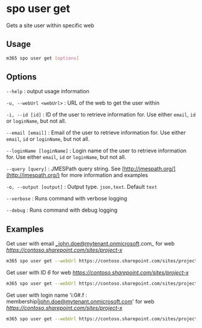 # spo user get

Gets a site user within specific web

## Usage

```sh
m365 spo user get [options]
```

## Options

`--help`
: output usage information

`-u, --webUrl <webUrl>`
: URL of the web to get the user within

`-i, --id [id]`
: ID of the user to retrieve information for. Use either `email`, `id` or `loginName`, but not all.

`--email [email]`
: Email of the user to retrieve information for. Use either `email`, `id` or `loginName`, but not all.

`--loginName [loginName]`
: Login name of the user to retrieve information for. Use either `email`, `id` or `loginName`, but not all.

`--query [query]`
: JMESPath query string. See [http://jmespath.org/](http://jmespath.org/) for more information and examples

`-o, --output [output]`
: Output type. `json,text`. Default `text`

`--verbose`
: Runs command with verbose logging

`--debug`
: Runs command with debug logging

## Examples

Get user with email _john.doe@mytenant.onmicrosoft.com_ for web _https://contoso.sharepoint.com/sites/project-x_

```sh
m365 spo user get --webUrl https://contoso.sharepoint.com/sites/project-x --email john.doe@mytenant.onmicrosoft.com
```

Get user with ID _6_ for web _https://contoso.sharepoint.com/sites/project-x_

```sh
m365 spo user get --webUrl https://contoso.sharepoint.com/sites/project-x --id 6
```

Get user with login name 'i:0#.f
: membership|john.doe@mytenant.onmicrosoft.com' for web _https://contoso.sharepoint.com/sites/project-x_

```sh
m365 spo user get --webUrl https://contoso.sharepoint.com/sites/project-x --loginName "i:0#.f|membership|john.doe@mytenant.onmicrosoft.com"
```
